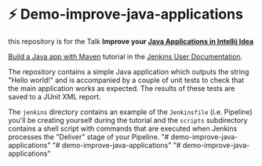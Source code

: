 # :zap: Demo-improve-java-applications

this repository is for the Talk **Improve your [Java Applications in Intellij Idea](https://docs.google.com/presentation/d/1d4YvpCfgT5deyJp806CaCiXTBL3h3Kggj5bHPoSrKMY/edit?usp=sharing)** 

[Build a Java app with Maven](https://jenkins.io/doc/tutorials/build-a-java-app-with-maven/)
tutorial in the [Jenkins User Documentation](https://jenkins.io/doc/).

The repository contains a simple Java application which outputs the string
"Hello world!" and is accompanied by a couple of unit tests to check that the
main application works as expected. The results of these tests are saved to a
JUnit XML report.

The `jenkins` directory contains an example of the `Jenkinsfile` (i.e. Pipeline)
you'll be creating yourself during the tutorial and the `scripts` subdirectory
contains a shell script with commands that are executed when Jenkins processes
the "Deliver" stage of your Pipeline.
"# demo-improve-java-applications" 
"# demo-improve-java-applications" 
"# demo-improve-java-applications" 
